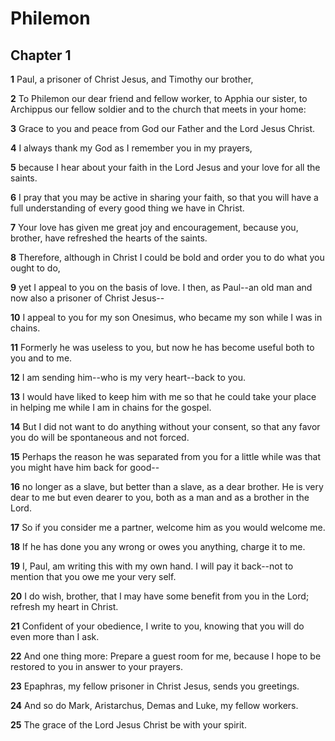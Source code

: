 # Philemon

## Chapter 1

**1** Paul, a prisoner of Christ Jesus, and Timothy our brother,

**2** To Philemon our dear friend and fellow worker, to Apphia our sister, to Archippus our fellow soldier and to the church that meets in your home:

**3** Grace to you and peace from God our Father and the Lord Jesus Christ.

**4** I always thank my God as I remember you in my prayers,

**5** because I hear about your faith in the Lord Jesus and your love for all the saints.

**6** I pray that you may be active in sharing your faith, so that you will have a full understanding of every good thing we have in Christ.

**7** Your love has given me great joy and encouragement, because you, brother, have refreshed the hearts of the saints.

**8** Therefore, although in Christ I could be bold and order you to do what you ought to do,

**9** yet I appeal to you on the basis of love. I then, as Paul--an old man and now also a prisoner of Christ Jesus--

**10** I appeal to you for my son Onesimus, who became my son while I was in chains.

**11** Formerly he was useless to you, but now he has become useful both to you and to me.

**12** I am sending him--who is my very heart--back to you.

**13** I would have liked to keep him with me so that he could take your place in helping me while I am in chains for the gospel.

**14** But I did not want to do anything without your consent, so that any favor you do will be spontaneous and not forced.

**15** Perhaps the reason he was separated from you for a little while was that you might have him back for good--

**16** no longer as a slave, but better than a slave, as a dear brother. He is very dear to me but even dearer to you, both as a man and as a brother in the Lord.

**17** So if you consider me a partner, welcome him as you would welcome me.

**18** If he has done you any wrong or owes you anything, charge it to me.

**19** I, Paul, am writing this with my own hand. I will pay it back--not to mention that you owe me your very self.

**20** I do wish, brother, that I may have some benefit from you in the Lord; refresh my heart in Christ.

**21** Confident of your obedience, I write to you, knowing that you will do even more than I ask.

**22** And one thing more: Prepare a guest room for me, because I hope to be restored to you in answer to your prayers.

**23** Epaphras, my fellow prisoner in Christ Jesus, sends you greetings.

**24** And so do Mark, Aristarchus, Demas and Luke, my fellow workers.

**25** The grace of the Lord Jesus Christ be with your spirit.

